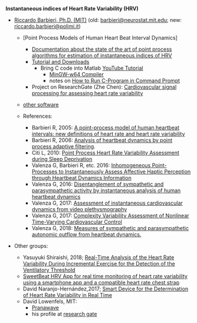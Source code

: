 **Instantaneous indices of Heart Rate Variability (HRV)**
   - [Riccardo Barbieri, Ph.D. (MIT)](http://users.neurostat.mit.edu/barbieri/Home) (old: barbieri@neurostat.mit.edu; new: riccardo.barbieri@polimi.it) 
	 - [Point Process Models of Human Heart Beat Interval Dynamics]
	   - [Documentation about the state of the art of point process algorithms for estimation of instantaneous indices of HRV](http://users.neurostat.mit.edu/barbieri/Home/heartrate)
	   - [Tutorial and Downloads](http://users.neurostat.mit.edu/barbieri/pphrv_test)
	     - Bring C code into Matlab [YouTube Tutorial](https://www.youtube.com/watch?v=5o5R0VnptZw)
	       - [MinGW-w64 Compiler](https://www.mathworks.com/help/matlab/matlab_external/install-mingw-support-package.html?s_tid=srchtitle)
	       - notes on [How to Run C-Program in Command Prompt](https://medium.com/@randerson112358/how-to-run-c-program-in-command-prompt-e435186cd162)
	   - Project on ResearchGate (Zhe Chen): [Cardiovascular signal processing for assessing heart rate variability](https://www.researchgate.net/project/Cardiovascular-signal-processing-for-assessing-heart-rate-variability)
	
     - [other software](http://www.neurostat.mit.edu/software)  
	 - References: 
	    - Barbieri R, 2005: [A point-process model of human heartbeat intervals: new definitions of heart rate and heart rate variability](https://www.ncbi.nlm.nih.gov/pubmed/15374824)
	    - Barbieri R, 2006: [Analysis of heartbeat dynamics by point process adaptive filtering](https://www.ncbi.nlm.nih.gov/pubmed/15374824).
	    - Citi L, 2010: [Point Process Heart Rate Variability Assessment during Sleep Deprivation](https://www.ncbi.nlm.nih.gov/pubmed/22517071)
	    - Valenza G, Barbieri R, etc. 2016: [Inhomogeneous Point-Processes to Instantaneously Assess Affective Haptic Perception through Heartbeat Dynamics Information](https://www.ncbi.nlm.nih.gov/pubmed/?term=27357966)
		- Valenza G, 2016: [Disentanglement of sympathetic and parasympathetic activity by instantaneous analysis of human heartbeat dynamics](https://www.ncbi.nlm.nih.gov/pubmed/28268477)
		- Valenza G, 2017: [Assessment of instantaneous cardiovascular dynamics from video plethysmography](https://www.ncbi.nlm.nih.gov/pubmed/29060232)
		- Valenza G, 2017: [Complexity Variability Assessment of Nonlinear Time-Varying Cardiovascular Control](https://www.ncbi.nlm.nih.gov/pubmed/28218249)
		- Valenza G, 2018: [Measures of sympathetic and parasympathetic autonomic outflow from heartbeat dynamics.](https://www.ncbi.nlm.nih.gov/pubmed/29446712)
		
		
	    
   - Other groups:
     - Yasuyuki Shiraishi, 2018; [Real-Time Analysis of the Heart Rate Variability During Incremental Exercise for the Detection of the Ventilatory Threshold](https://www.ncbi.nlm.nih.gov/pmc/articles/PMC5778955/)
     -  [SweetBeat HRV App for real time monitoring of heart rate variability using a smartphone app and a compatible heart rate chest strap](https://bengreenfieldfitness.com/podcast/self-quantification-podcasts/heart-rate-variability-testing/)
     - David Naranjo-Hernández,2017; [Smart Device for the Determination of Heart Rate Variability in Real Time](https://www.hindawi.com/journals/js/2017/8910470/)
	 - David Lowenfels, MIT: 
       - [Pranawave](https://fullspectrumbodywork.com/pranawave)
       - his profile at [research gate](https://www.researchgate.net/profile/David_Lowenfels)

